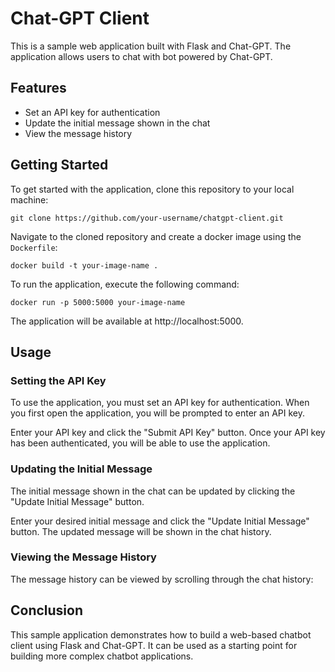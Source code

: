 # Chat-GPT Client

This is a sample web application built with Flask and Chat-GPT. The application allows users to chat with bot powered by Chat-GPT.

## Features

- Set an API key for authentication
- Update the initial message shown in the chat
- View the message history

## Getting Started

To get started with the application, clone this repository to your local machine:

```
git clone https://github.com/your-username/chatgpt-client.git
```

Navigate to the cloned repository and create a docker image using the `Dockerfile`:

```
docker build -t your-image-name .
```

To run the application, execute the following command:

```
docker run -p 5000:5000 your-image-name
```

The application will be available at http://localhost:5000.

## Usage

### Setting the API Key
To use the application, you must set an API key for authentication. When you first open the application, you will be prompted to enter an API key.

Enter your API key and click the "Submit API Key" button. Once your API key has been authenticated, you will be able to use the application.

### Updating the Initial Message

The initial message shown in the chat can be updated by clicking the "Update Initial Message" button.

Enter your desired initial message and click the "Update Initial Message" button. The updated message will be shown in the chat history.

### Viewing the Message History

The message history can be viewed by scrolling through the chat history:

## Conclusion

This sample application demonstrates how to build a web-based chatbot client using Flask and Chat-GPT. It can be used as a starting point for building more complex chatbot applications.
